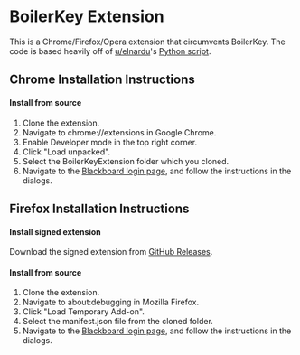 # BoilerKey Extension
This is a Chrome/Firefox/Opera extension that circumvents BoilerKey. The code is based heavily off of [u/elnardu](https://www.reddit.com/r/Purdue/comments/9ulfj2/local_boilerkey_script/)'s [Python script](https://github.com/elnardu/local-boilerkey).

## Chrome Installation Instructions

#### Install from source
1. Clone the extension.
2. Navigate to chrome://extensions in Google Chrome.
3. Enable Developer mode in the top right corner.
4. Click "Load unpacked".
5. Select the BoilerKeyExtension folder which you cloned.
6. Navigate to the [Blackboard login page](https://mycourses.purdue.edu), and follow the instructions in the dialogs.

## Firefox Installation Instructions

#### Install signed extension
Download the signed extension from [GitHub Releases](https://github.com/nalderto/BoilerKeyExtension/releases/).

#### Install from source
1. Clone the extension.
2. Navigate to about:debugging in Mozilla Firefox.
3. Click "Load Temporary Add-on".
4. Select the manifest.json file from the cloned folder.
5. Navigate to the [Blackboard login page](https://mycourses.purdue.edu), and follow the instructions in the dialogs.
